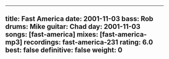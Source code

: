 
---
title: Fast America
date: 2001-11-03
bass:	Rob
drums:	Mike
guitar:	Chad
day: 2001-11-03
songs: [fast-america]
mixes: [fast-america-mp3]
recordings: fast-america-231
rating: 6.0
best: false
definitive: false
weight: 0
---

